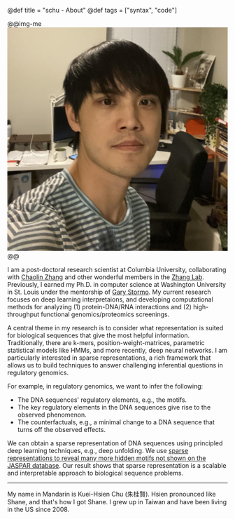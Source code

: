 @def title = "schu - About"
@def tags = ["syntax", "code"]

@@img-me ![Proguard](./me.jpg) @@

I am a post-doctoral research scientist at Columbia University, collaborating with [Chaolin Zhang](https://systemsbiology.columbia.edu/faculty/chaolin-zhang) and other wonderful members in the [Zhang Lab](https://zhanglab.c2b2.columbia.edu/). Previously, I earned my Ph.D. in computer science at Washington University in St. Louis under the mentorship of [Gary Stormo](https://en.wikipedia.org/wiki/Gary_Stormo). My current research focuses on deep learning interpretaions, and developing computational methods for analyzing (1) protein-DNA/RNA interactions and (2) high-throughput functional genomics/proteomics screenings.

A central theme in my research is to consider what representation is suited for biological sequences that give the most helpful information. Traditionally, there are k-mers, position-weight-matrices, parametric statistical models like HMMs, and more recently, deep neural networks. I am particularly interested in sparse representations, a rich framework that allows us to build techniques to answer challenging inferential questions in regulatory genomics.

For example, in regulatory genomics, we want to infer the following:

- The DNA sequences' regulatory elements, e.g., the motifs.
- The key regulatory elements in the DNA sequences give rise to the observed phenomenon.
- The counterfactuals, e.g., a minimal change to a DNA sequence that turns off the observed effects.

We can obtain a sparse representation of DNA sequences using principled deep learning techniques, e.g., deep unfolding. We use [sparse representations to reveal many more hidden motifs not shown on the JASPAR database](https://academic.oup.com/bioinformatics/advance-article/doi/10.1093/bioinformatics/btad378/7192989?utm_source=advanceaccess&utm_campaign=bioinformatics&utm_medium=email). Our result shows that sparse representation is a scalable and interpretable approach to biological sequence problems.

---

My name in Mandarin is Kuei-Hsien Chu (朱桂賢). Hsien pronounced like Shane, and that's how I got Shane. I grew up in Taiwan and have been living in the US since 2008.


<!-- 


@@clear @@
@@img-me-small ![Proguard](./me.jpg) @@

I am a post-doctoral research scientist at Columbia University, collaborating with [Chaolin Zhang](https://systemsbiology.columbia.edu/faculty/chaolin-zhang) in the [Zhang Lab](https://zhanglab.c2b2.columbia.edu/). I earned my Ph.D. in computer science at Washington University in St. Louis under [Gary Stormo](https://en.wikipedia.org/wiki/Gary_Stormo). My current research focuses on deep learning interpretations, demonstrated through applications involving high-throughput functional genomics/proteomics screenings.

@@spacing @@


Most applications in genomics and proteomics involve *sequence-to-label* problems, such as:

~~~
<figure style="float: right; margin-right: 6px; width: 327px; margin-left: 5px;  border: 1px solid black"">
  <img src="./seq2label.png" alt="Sequence to label" style="width: 95%; margin-left: -25px;">
  <figcaption style="font-style: italic; color: gray; text-align: center; margin-top: 1px;">Which patterns matter?</figcaption>
</figure>
~~~

@@small-list
- Predicting mutation effects on biological functions
- Locating genetic switches and control regions
- Mapping protein-DNA/RNA binding sites
- Other genomic tasks (splicing, gene expression)
@@

@@spacing @@

The fundamental question is: which *patterns* drive the outcome? My [doctoral work](https://openscholarship.wustl.edu/cgi/viewcontent.cgi?article=2066&context=eng_etds) tackled this challenge by developing methods to uncover patterns from deep learning models and quantify their governing rules. My subsequent work has revealed broader interpretability principles for scientific data, particularly when learned features are neither edge detectors nor word embeddings.


<!-- 
For example, in regulatory genomics, we want to infer the following:

- The DNA sequences' regulatory elements, e.g., the motifs.
- The key regulatory elements in the DNA sequences give rise to the observed phenomenon.
- The counterfactuals, e.g., a minimal change to a DNA sequence that turns off the observed effects. -->
<!-- 
We can obtain a sparse representation of DNA sequences using principled deep learning techniques, e.g., deep unfolding. We use [sparse representations to reveal many more hidden motifs not shown on the JASPAR database](https://academic.oup.com/bioinformatics/advance-article/doi/10.1093/bioinformatics/btad378/7192989?utm_source=advanceaccess&utm_campaign=bioinformatics&utm_medium=email). Our result shows that sparse representation is a scalable and interpretable approach to biological sequence problems. -->


